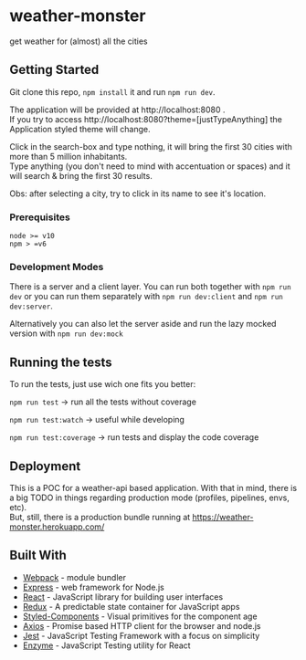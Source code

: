 # weather-monster

get weather for (almost) all the cities

## Getting Started

Git clone this repo, `npm install` it and run `npm run dev`.

The application will be provided at http://localhost:8080 .  
If you try to access http://localhost:8080?theme=[justTypeAnything] the Application styled theme will change.

Click in the search-box and type nothing, it will bring the first 30 cities with more than 5 million inhabitants.  
Type anything (you don't need to mind with accentuation or spaces) and it will search & bring the first 30 results.

Obs: after selecting a city, try to click in its name to see it's location.

### Prerequisites

```
node >= v10
npm > =v6
```

### Development Modes

There is a server and a client layer.
You can run both together with `npm run dev` or you can run them separately with `npm run dev:client` and `npm run dev:server`.

Alternatively you can also let the server aside and run the lazy mocked version with `npm run dev:mock`

## Running the tests

To run the tests, just use wich one fits you better:

`npm run test` -> run all the tests without coverage

`npm run test:watch` -> useful while developing

`npm run test:coverage` -> run tests and display the code coverage

## Deployment

This is a POC for a weather-api based application.
With that in mind, there is a big TODO in things regarding production mode (profiles, pipelines, envs, etc).  
But, still, there is a production bundle running at https://weather-monster.herokuapp.com/

## Built With

- [Webpack](https://webpack.js.org/) - module bundler
- [Express](https://expressjs.com/) - web framework for Node.js
- [React](https://reactjs.org/) - JavaScript library for building user interfaces
- [Redux](https://redux.js.org/) - A predictable state container for JavaScript apps
- [Styled-Components](https://www.styled-components.com/) - Visual primitives for the component age
- [Axios](https://github.com/axios/axios) - Promise based HTTP client for the browser and node.js
- [Jest](https://jestjs.io/) - JavaScript Testing Framework with a focus on simplicity
- [Enzyme](https://airbnb.io/enzyme/) - JavaScript Testing utility for React

